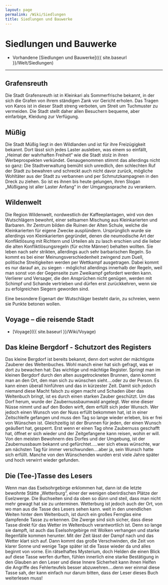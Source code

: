```yaml
---
layout: page
permalink: /Wiki/Siedlungen
title: Siedlungen und Bauwerke
---
```


# Siedlungen und Bauwerke

- Vorhandene [Siedlungen und Bauwerke]({{ site.baseurl }}/Welt/Siedlungen)


***
## Grafensreuth

Die Stadt Grafensreuth ist in Kleinkari als Sommerfrische bekannt, in der sich die Grafen von ihrem ständigen Zank vor Gericht erholen. Das Tragen von Karos ist in dieser Stadt streng verboten, um Streit um Tuchmuster zu vermeiden. Die Stadt stellt daher allen Besuchern bequeme, aber einfarbige, Kleidung zur Verfügung.

## Müßig

Die Stadt Müßig liegt in den Wildlanden und ist für ihre Freizügigkeit bekannt. Dort lässt sich jedes Laster ausleben, was einem so einfällt, &bdquo;Heimat der wahrhaften Freiheit&ldquo; wie die Stadt stolz in ihren Werbeprospekten verkündet. Genaugenommen stimmt das allerdings nicht so ganz: Die Stadtverwaltung bemüht sich unredlich, den schlechten Ruf der Stadt zu bewahren und schreckt auch nicht davor zurück, mögliche Wohltäter aus der Stadt zu verbannen und per Schmutzkampagnen in den Dreck zu ziehen. So ist es ihnen bis heute gelungen, ihren Slogan &bdquo;Müßigang ist aller Laster Anfang&ldquo; in der Umgangssprache zu verankern.

## Wildenwelt

Die Region Wildenwelt, nordwestlich der Kaffeeplantagen, wird von den Wutschlägern bewohnt, einer seltsamen Mischung aus Kleinkarierten und Barbaren. Ihr Zentrum bilden die Ruinen der Alten Schule, welche die Kleinkarierten für eigene Zwecke ausplündern. Ursprünglich wurde sie allerdings von Kleinkarierten gegründet, denen die neumodische Art der Konfliktlösung mit Richtern und Urteilen als zu lasch erschien und die lieber die alten Konfliktlösungsregeln (für echte Männer) behalten wollten. Sie leben nach sehr strikten, allerdings auch sehr barbarischen Regeln. So kommt es bei einer Meinungsverschiedenheit zwingend zum Duell, politische Streitigkeiten werden per Wettkampf ausgetragen. Dabei kommt es nur darauf an, zu siegen - möglichst allerdings innerhalb der Regeln, weil man sonst von der Gegenseite zum Zweikampf gefordert werden kann. Verlierer und Versager, die den Ansprüchen nicht genügen, werden mit Schimpf und Schande vertrieben und dürfen erst zurückkehren, wenn sie zu erfolgreichen Siegern geworden sind.

Eine besondere Eigenart der Wutschläger besteht darin, zu schreien, wenn sie Punkte betonen wollen.

## Voyage &ndash; die reisende Stadt

- [Voyage]({{ site.baseurl }}/Wiki/Voyage)


## Das kleine Bergdorf - Schutzort des Registers

Das kleine Bergdorf ist bereits bekannt, denn dort wohnt der mächtigste Zauberer des Weltenbuches. Wohl manch einer hat sich gefragt, was er dort zu bewachen hat: Das wichtige und mächtige Register. Springt man im kleinen Bergdorf durch den alten ausgetrockneten Brunnen, dann kommt man an den Ort, den man sich zu wünschen sieht....oder zu der Person. Es kann einen überall hinführen und das in kürzester Zeit. Damit sich jedoch niemand diese Macht falsch zu eigen macht und Schaden über das Weltenbuch bringt, ist es durch einen starken Zauber geschützt. Um das Dorf herum, wurde der Zaubernussbaumwald angelegt. Wer eine dieser Nüsse nimmt und auf den Boden wirft, dem erfüllt sich jeder Wunsch. Wer jedoch einen Wunsch von der Nuss erfüllt bekommen hat, ist in einer Zeitschleife gefangen und muss den Tag so lange wieder erleben, bis er frei von Wünschen ist. Gleichzeitig ist der Brunnen für jeden, der einen Wunsch geäußert hat, gesperrt. Erst wenn er einen Tag ohne Zaubernuss geschafft hat, öffnet er sich wieder und der Zeitgefangene kann reisen, wohin er will. Von den meisten Bewohnern des Dorfes und der Umgebung, ist der Zaubernussbaum bekannt und gefürchtet.....wer sich etwas wünschte, war am nächsten Tag für immer verschwunden....aber ja, sein Wunsch hatte sich erfüllt. Manche von den Wünschenden wurden erst viele Jahre später und hoch verwirrt wieder gefunden. 


## Die (Tee-)Tasse des Lesers

Wenn man das Eselsohrgebirge erklommen hat, dann ist die letzte bewohnte Stätte &bdquo;Wetterburg&ldquo;, einer der wenigen oberirdischen Plätze der Eselzwerge. Die Buchseiten sind da oben so dünn und steil, dass man nicht mehr gewagt hat sie zu unterminen. Wetterburg ist jedoch auch der Ort, von wo man aus die Tasse des Lesers sehen kann. weit in den unendlichen Weiten hinter dem Weltenbuch, ist durch ein großes Fernglas eine dampfende Tasse zu erkennen. Die Zwerge sind sich sicher, dass diese Tasse direkt für das Wetter im Weltenbuch verantwortlich ist. Denn so lange sie dampft, ist auch das Eselsohrgebirge mit Wolken verhangen und starke Regenfälle kommen herunter. Mit der Zeit lässt der Dampf nach und das Wetter klart sich auf. Dann kommt das große Verschwinden, die Zeit von klarer Sonne und wenige Tage später ist die Tasse wieder da und alles beginnt von vorne. Ein rätselhaftes Mysterium, doch Helden die einen Blick auf diese Tasse werfen durften, fühlen innerlich eine starke Bestätigung in den Glauben an den Leser und diese Innere Sicherheit kann ihnen Helfen die Angriffe des Fehlerteufels besser abzuwehren....denn wer einmal diese Tasse sah, der kann einfach nur darum bitten, dass der Leser dieses Buch weiterlesen muss!


